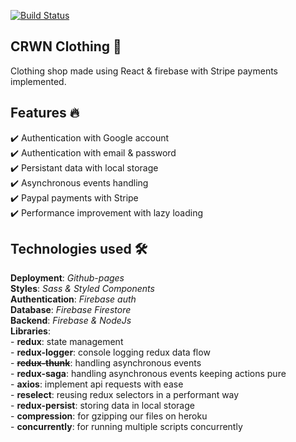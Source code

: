 [![Build Status](https://travis-ci.org/Siberfox/crwn-clothing.svg?branch=master)](https://travis-ci.org/Siberfox/crwn-clothing)

## CRWN Clothing 🎯

Clothing shop made using React & firebase with Stripe payments implemented.

## Features 🔥

✔️ Authentication with Google account <br />
✔️ Authentication with email & password <br />
✔️ Persistant data with local storage <br />
✔️ Asynchronous events handling <br />
✔️ Paypal payments with Stripe <br />
✔️ Performance improvement with lazy loading <br />

## Technologies used 🛠️

**Deployment**: _Github-pages_<br />
**Styles**: _Sass & Styled Components_<br />
**Authentication**: _Firebase auth_<br />
**Database**: _Firebase Firestore_<br />
**Backend**: _Firebase & NodeJs_ <br />
**Libraries**: <br /> - **redux**: state management <br /> - **redux-logger**: console logging redux data flow <br /> - <del>**redux-thunk**</del>: handling asynchronous events <br /> - <strong>redux-saga</strong>: handling asynchronous events keeping actions pure <br /> - **axios**: implement api requests with ease <br /> - **reselect**: reusing redux selectors in a performant way <br /> - **redux-persist**: storing data in local storage <br /> - **compression**: for gzipping our files on heroku <br /> - **concurrently**: for running multiple scripts concurrently <br />
